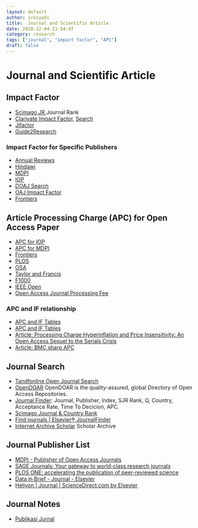```yaml
---
layout: default
author: irosyadi
title:  Journal and Scientific Article
date: 2020-12-04 21:54:47
category: research
tags: ["journal", "impact factor", "APC"]
draft: false
---
```


# Journal and Scientific Article

## Impact Factor
- [Scimago JR ](https://www.scimagojr.com/journalrank.php) Journal Rank
- [Clarivate Impact Factor](https://clarivate.com/webofsciencegroup/essays/impact-factor/), [Search](https://mjl.clarivate.com/search-results)
- [Jifactor](http://www.jifactor.com/JournalView.asp)
- [Guide2Research](http://www.guide2research.com/)

### Impact Factor for Specific Publishers
- [Annual Reviews](https://www.annualreviews.org/about/impact-factors)
- [Hindawi](https://www.hindawi.com/journals/)
- [MDPI](https://www.mdpi.com/about/journals)
- [IOP](https://iopscience.iop.org/page/impactfactors)
- [DOAJ Search](https://doaj.org/)
- [OAJ Impact Factor](https://www.omicsonline.org/open-access-journals-impact-factors.php)
- [Frontiers](https://www.frontiersin.org/about/journal-impact-factors)

## Article Processing Charge (APC) for Open Access Paper
- [APC for IOP](https://publishingsupport.iopscience.iop.org/questions/article-publication-charge-pricing-and-the-costs-of-open-access-publishing/)
- [APC for MDPI](https://www.mdpi.com/apc)
- [Frontiers](https://www.frontiersin.org/about/publishing-fees)
- [PLOS](https://plos.org/publish/fees/)
- [OSA](https://www.osapublishing.org/submit/review/pub_charge.cfm)
- [Taylor and Francis](https://authorservices.taylorandfrancis.com/publishing-open-access/open-access-cost-finder/)
- [F1000](https://f1000research.com/for-authors/article-processing-charges)
- [IEEE Open](https://open.ieee.org/index.php/about-ieee-open-access/faqs/)
- [Open Access Journal Processing Fee](https://www.openaccess.cam.ac.uk/publishing-open-access/how-much-do-publishers-charge-open-access)

### APC and IF relationship
- [APC and IF Tables](http://csircentral.net/oa_j-2015-sci-e-only-new.pdf)
- [APC and IF Tables](https://docs.google.com/spreadsheets/d/e/2PACX-1vSCfhHbtTQhnjdd0LmUwUZ6lMGSbCDQC_cx2qFjmw2v983pccv9k3yHJooQEcZNIn4BTOLV-9mGBpRM/pubhtml)
- [Article: Processing Charge Hyperinflation and Price Insensitivity: An Open Access Sequel to the Serials Crisis](https://www.liberquarterly.eu/articles/10.18352/lq.10280/)
- [Article: BMC sharp APC](https://sustainingknowledgecommons.org/2019/04/30/biomed-central-in-2019-sharp-increase-in-article-processing-charge/)

## Journal Search
- [Tandfonline Open Journal Search](https://www.tandfonline.com/openaccess/openjournals)
- [OpenDOAR](https://v2.sherpa.ac.uk/opendoar/) OpenDOAR is the quality-assured, global Directory of Open Access Repositories. 
- [Journal Finder](https://thejournalfinder.com/): Journal, Publisher, Index, SJR Rank, Q, Country, Acceptance Rate, Time To Decicion, APC.
- [Scimago Journal & Country Rank](https://www.scimagojr.com/)
- [Find journals | Elsevier® JournalFinder](https://journalfinder.elsevier.com/)
- [Internet Archive Scholar](https://scholar.archive.org/) Scholar Archive

## Journal Publisher List
* [MDPI - Publisher of Open Access Journals](https://www.mdpi.com/)
* [SAGE Journals: Your gateway to world-class research journals](https://journals.sagepub.com/)
* [PLOS ONE: accelerating the publication of peer-reviewed science](https://journals.plos.org/plosone/)
* [Data in Brief - Journal - Elsevier](https://www.journals.elsevier.com/data-in-brief)
* [Heliyon | Journal | ScienceDirect.com by Elsevier](https://www.sciencedirect.com/journal/heliyon)

## Journal Notes
- [Publikasi Jurnal](https://teddit.net/r/indonesia/comments/myo5iq/faq_tentang_publikasi_ke_jurnal_dan_conferences/)